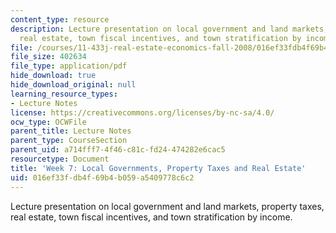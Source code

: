 ```yaml
---
content_type: resource
description: Lecture presentation on local government and land markets, property taxes,
  real estate, town fiscal incentives, and town stratification by income.
file: /courses/11-433j-real-estate-economics-fall-2008/016ef33fdb4f69b4b059a5409778c6c2_wk7.pdf
file_size: 402634
file_type: application/pdf
hide_download: true
hide_download_original: null
learning_resource_types:
- Lecture Notes
license: https://creativecommons.org/licenses/by-nc-sa/4.0/
ocw_type: OCWFile
parent_title: Lecture Notes
parent_type: CourseSection
parent_uid: a714fff7-4f46-c81c-fd24-474282e6cac5
resourcetype: Document
title: 'Week 7: Local Governments, Property Taxes and Real Estate'
uid: 016ef33f-db4f-69b4-b059-a5409778c6c2
---
```

Lecture presentation on local government and land markets, property taxes, real estate, town fiscal incentives, and town stratification by income.